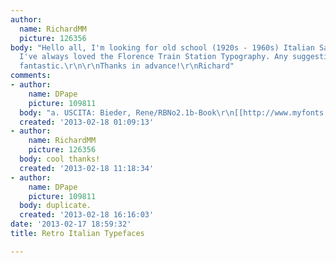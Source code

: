 ```yaml
---
author:
  name: RichardMM
  picture: 126356
body: "Hello all, I'm looking for old school (1920s - 1960s) Italian San Serif typefaces.
  I've always loved the Florence Train Station Typography. Any suggestions would be
  fantastic.\r\n\r\nThanks in advance!\r\nRichard"
comments:
- author:
    name: DPape
    picture: 109811
  body: "a. USCITA: Bieder, Rene/RBNo2.1b-Book\r\n[[http://www.myfonts.com/fonts/rene-bieder/rbno2-1/b-book/glyphs.html]][img:sites/default/files/old-images/usc1_6242.jpg]"
  created: '2013-02-18 01:09:13'
- author:
    name: RichardMM
    picture: 126356
  body: cool thanks!
  created: '2013-02-18 11:18:34'
- author:
    name: DPape
    picture: 109811
  body: duplicate.
  created: '2013-02-18 16:16:03'
date: '2013-02-17 18:59:32'
title: Retro Italian Typefaces

---
```

